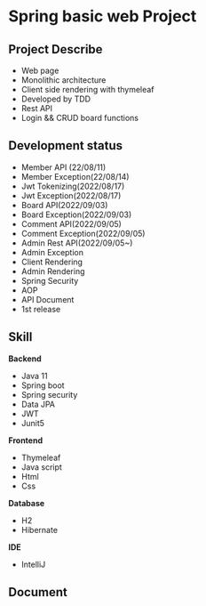 # Spring basic web Project

## Project Describe
- Web page
- Monolithic architecture
- Client side rendering with thymeleaf
- Developed by TDD
- Rest API
- Login && CRUD board functions

## Development status
- Member API (22/08/11)
- Member Exception(22/08/14)
- Jwt Tokenizing(2022/08/17)
- Jwt Exception(2022/08/17)
- Board API(2022/09/03)
- Board Exception(2022/09/03)
- Comment API(2022/09/05)
- Comment Exception(2022/09/05)
- Admin Rest API(2022/09/05~)
- Admin Exception
- Client Rendering
- Admin Rendering
- Spring Security
- AOP
- API Document
- 1st release

## Skill
**Backend**
- Java 11
- Spring boot
- Spring security
- Data JPA
- JWT
- Junit5

**Frontend**
- Thymeleaf
- Java script
- Html
- Css

**Database**
- H2
- Hibernate

**IDE**
- IntelliJ

## Document
